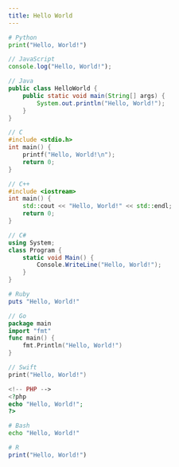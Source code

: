 ```yaml
---
title: Hello World
---
```


````python
# Python
print("Hello, World!")
````

````javascript
// JavaScript
console.log("Hello, World!");
````

````java
// Java
public class HelloWorld {
    public static void main(String[] args) {
        System.out.println("Hello, World!");
    }
}
````

````c
// C
#include <stdio.h>
int main() {
    printf("Hello, World!\n");
    return 0;
}
````

````cpp
// C++
#include <iostream>
int main() {
    std::cout << "Hello, World!" << std::endl;
    return 0;
}
````

````csharp
// C#
using System;
class Program {
    static void Main() {
        Console.WriteLine("Hello, World!");
    }
}
````

````ruby
# Ruby
puts "Hello, World!"
````

````go
// Go
package main
import "fmt"
func main() {
    fmt.Println("Hello, World!")
}
````

````swift
// Swift
print("Hello, World!")
````

````php
<!-- PHP -->
<?php
echo "Hello, World!";
?>
````

````bash
# Bash
echo "Hello, World!"
````

````r
# R
print("Hello, World!")
````